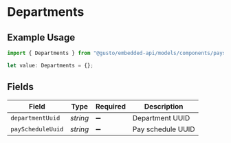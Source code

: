 # Departments

## Example Usage

```typescript
import { Departments } from "@gusto/embedded-api/models/components/payscheduleassignmentbody.js";

let value: Departments = {};
```

## Fields

| Field              | Type               | Required           | Description        |
| ------------------ | ------------------ | ------------------ | ------------------ |
| `departmentUuid`   | *string*           | :heavy_minus_sign: | Department UUID    |
| `payScheduleUuid`  | *string*           | :heavy_minus_sign: | Pay schedule UUID  |